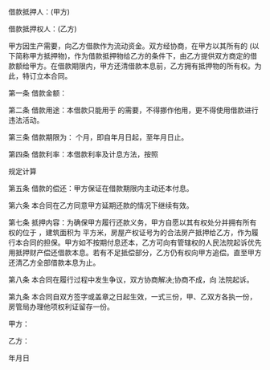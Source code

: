 
 


借款抵押人：(甲方)


借款抵押权人：(乙方)


甲方因生产需要，向乙方借款作为流动资金。双方经协商，在甲方以其所有的 (以下简称甲方抵押物)，作为借款抵押物给乙方的条件下，由乙方提供双方商定的借款额给甲方。在借款期限内，甲方还清借款本息前，乙方拥有抵押物的所有权。为此，特订立本合同。


第一条 借款金额：


第二条 借款用途：本借款只能用于 的需要，不得挪作他用，更不得使用借款进行违法活动。


第三条 借款期限为： 个月，即自年月日起，至年月日止。


第四条 借款利率：本借款利率及计息方法，按照
              

规定计算



第五条 借款的偿还：甲方保证在借款期限内主动还本付息。


第六条 本合同在乙方同意甲方延期还款的情况下继续有效。


第七条 抵押内容：为确保甲方履行还款义务，甲方自愿以其有权处分并拥有所有权的位于 ，建筑面积为 平方米，房屋产权证号为的合法房产抵押给乙方，作为履行本合同的担保。甲方如不按期付息还本，乙方可向有管辖权的人民法院起诉优先用抵押财产偿还借款本息。若有不足抵偿部分，乙方仍有权向甲方追偿。直至甲方还清乙方全部借款本息为止。


第八条 本合同在履行过程中发生争议，双方协商解决;协商不成，向 法院起诉。


第九条 本合同自双方签字或盖章之日起生效，一式三份，甲、乙双方各执一份，房管局办理他项权利证留存一份。


甲方：


乙方：


年月日
 


 

 
 
 
 
 
  


  
 

  


  


  
 
 
 
 


